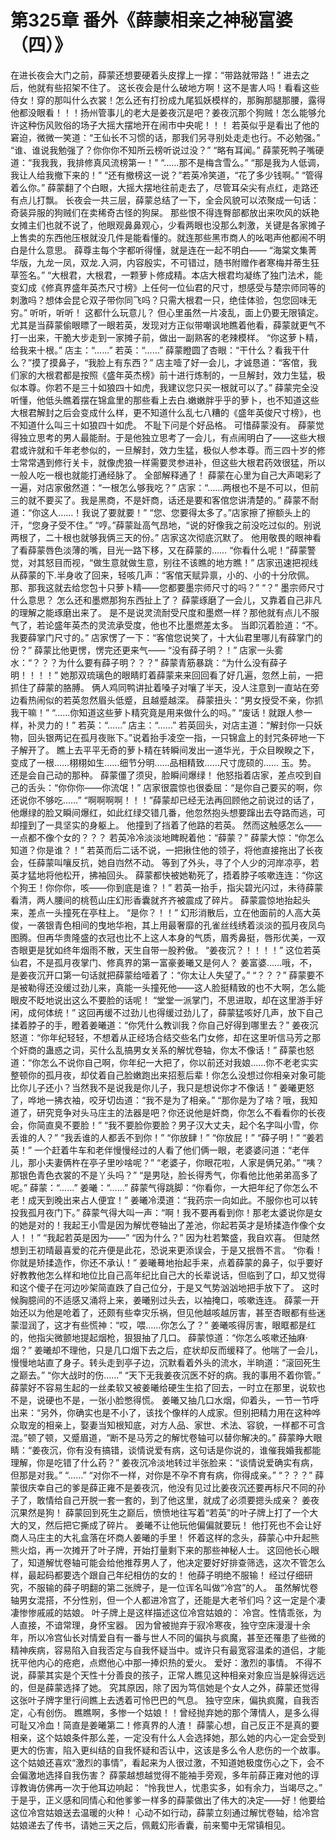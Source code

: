 # 第325章 番外《薛蒙相亲之神秘富婆（四）》
在进长夜会大门之前，薛蒙还想要硬着头皮撑上一撑：“带路就带路！”
进去之后，他就有些招架不住了。
这长夜会是什么破地方啊！这不是害人吗！看看这些侍女！穿的那叫什么衣裳！怎么还有打扮成九尾狐妖模样的，那胸那腿那腰，露得他都没眼看！！！扬州管事儿的老大是姜夜沉是吧？姜夜沉那个狗贼！怎么能够允许这种伤风败俗的场子大摇大摆地开在闹市中央呢！！！
若英似乎是看出了他的窘迫，微微一笑道：“王仙长不习惯的话，那我们另寻别处走走也行。不必勉强。”
“谁、谁说我勉强了？你你你不知所云榜听说过没？”
“略有耳闻。”
薛蒙死鸭子嘴硬道：“我我我，我排修真风流榜第一！”
“……那不是梅含雪么。”
“那是我为人低调，我让人给我撤下来的！”
“还有撤榜这一说？”若英冷笑道，“花了多少钱啊。”
“管得着么你。”
薛蒙翻了个白眼，大摇大摆地往前走去了，尽管耳朵尖有点红，走路还有点儿打飘。
长夜会一共三层，薛蒙总结了一下，全会风貌可以浓聚成一句话：奇装异服的狗贼们在卖稀奇古怪的狗屎。
那些恨不得连臀部都放出来吹风的妖艳女摊主们也就不说了，他眼观鼻鼻观心，少看两眼也没那么刺激，关键是各家摊子上售卖的东西他压根就没几件是能看懂的。就连那些黑市商人的吆喝声他都闹不明白是什么意思。
薛尊主每个字都听得懂，就是连在一起不明白——
“海棠文集菁华版，九龙一凤，双龙.入洞，内容殷实，不可错过，随书附赠作者寒梅并蒂生狂草签名。”
“大根君，大根君，一颗萝卜修成精。本店大根君均凝练了独门法术，能变幻成《修真界盛年英杰尺寸榜》上任何一位仙君的尺寸，想感受与楚宗师同等的刺激吗？想体会昆仑双子带你同飞吗？只需大根君一只，绝佳体验，包您回味无穷。”
听听，听听！
这都什么玩意儿？
但心里虽然一片凌乱，面上仍要无限镇定。尤其是当薛蒙偷眼瞟了一眼若英，发现对方正似带嘲讽地瞧着他看，薛蒙就更气不打一出来，干脆大步走到一家摊子前，做出一副熟客的老辣模样。
“你这萝卜精，给我来十根。”
店主：“……”
若英：“……”
薛蒙瞪圆了杏眼：“干什么？看我干什么？”摸了摸鼻子，“我脸上有东西？”
店主噎了好一会儿，才诚恳道：“客倌，我们家的大根君都是按照《盛年英杰榜》前十进行炼制的，一旦解封，效力生猛，极似本尊。你若不是三十如狼四十如虎，我建议您只买一根就可以了。”
薛蒙完全没听懂，他低头瞧着摆在锦盒里的那些看上去白.嫩嫩胖乎乎的萝卜，也不知道这些大根君解封之后会变成什么样，更不知道什么乱七八糟的《盛年英俊尺寸榜》，也不知道什么叫三十如狼四十如虎。
不耻下问是个好品格。
可惜薛蒙没有。
薛蒙觉得独立思考的男人最能耐。于是他独立思考了一会儿，有点闹明白了——这些大根君或许就和千年老参似的，一旦解封，效力生猛，极似人参本尊。而三四十岁的修士常常遇到修行关卡，就像虎狼一样需要灵参进补，但这些大根君药效很猛，所以一般人吃一根也就能打通经脉了。
全部解释通了！
薛蒙在心里为自己大声喝彩了一遍，对店家傲然道：“一根怎么够我吃？”
店家：“……两根也不是不可以，但前三的就不要买了。我是黑商，不是奸商，话还是要和客倌您讲清楚的。”
薛蒙不耐道：“你这人……！我说了要就要！”
“您、您要得太多了。”店家擦了擦额头上的汗，“您身子受不住。”
“哼。”薛蒙趾高气昂地，“说的好像我之前没吃过似的。别说两根了，二十根也就够我俩三天的份。”
店家这次彻底沉默了。
他用敬畏的眼神看了看薛蒙唇色淡薄的嘴，目光一路下移，又在薛蒙的……
“你看什么呢！”薛蒙警觉，对其怒目而视，“做生意就做生意，别往不该瞧的地方瞧！”
店家迅速把视线从薛蒙的下.半身收了回来，轻咳几声：“客倌天赋异禀，小的、小的十分欣佩。那、那我这就去给您包十只萝卜精——您都要墨宗师尺寸的吗？”
“？”
墨宗师尺寸什么意思？
怎么还和墨燃那狗东西扯上了？
薛蒙琢磨了一会儿，又靠着自己非凡的理解之能琢磨出来了。
是不是说灵流耐受尺度和墨燃一样？那他就有点儿不服气了，若论盛年英杰的灵流承受度，他也不比墨燃差太多。
当即沉着脸道：“不。我要薛掌门尺寸的。”
店家愣了一下：“客倌您说笑了，十大仙君里哪儿有薛掌门的份？”
薛蒙比他更愣，愣完还更来气——
“没有薛子明？！”
店家一头雾水：“？？？为什么要有薛子明？？？”
薛蒙青筋暴跳：“为什么没有薛子明！！！！”
她那双琉璃色的眼睛盯着薛蒙来来回回看了好几遍，忽然上前，一把抓住了薛蒙的胳膊。
俩人鸡同鸭讲扯着嗓子对嚷了半天，没人注意到一直站在旁边看热闹似的若英忽然眉头低蹙，且越蹙越深。
薛蒙扭头：“男女授受不亲，你抓我干嘛！”
“……你知道这些萝卜精究竟是用来做什么的吗。”
“废话！就跟人参一样，补灵力的！”
若英：“……”
店主：“……”
若英回头，对店主道：“解封你一只妖物，回头银两记在孤月夜账下。”说着抬手凌空一指，一只锦盒上的封咒条砰地一下子解开了。
瞧上去平平无奇的萝卜精在转瞬间发出一道华光，于众目睽睽之下，变成了一根……栩栩如生……细节分明……品相精致……尺寸庞硕的……
玉。势。
还是会自己动的那种。
薛蒙僵了须臾，脸瞬间爆绿！
他怒指着店家，差点咬到自己的舌头：“你你你——你流氓！”
店家很震惊也很委屈：“是你自己要买的啊，你还说你不够吃……”
“啊啊啊啊！！！”薛蒙却已经无法再回顾他之前说过的话了，他爆绿的脸又瞬间爆红，如此红绿交错几番，他忽然抱头想要蹿出去夺路而逃，可却撞到了一具坚实的身躯上。
他撞到了挡着了他路的若英。
然而这触感怎么——一点都不像个女的？？？
若英冷冷淡淡地睥睨着他：“薛蒙？”
薛蒙大惊：“你怎么知道？你是谁？！”
若英而后二话不说，一把揪住他的领子，将他直接拖出了长夜会，任薛蒙叫嚷反抗，她自岿然不动。
等到了外头，寻了个人少的河岸凉亭，若英才猛地将他松开，拂袖回头。
薛蒙都快被她勒死了，捂着脖子咳嗽连连：“你这个狗王！你你你，咳——你到底是谁？！”
若英一抬手，指尖碧光闪过，未待薛蒙看清，两人腰间的桃苞山庄幻形香囊就齐齐被震成了碎片。
薛蒙震惊地抬起头来，差点一头撞死在亭柱上。
“是你？！！”
幻形消散后，立在他面前的人高大英俊，一袭银青色相间的曳地华袍，其上用最奢靡的孔雀丝线绣着淡淡的孤月夜凤鸟图腾。但再华贵隆盛的衣冠也比不上这人本身的气质，眉秀鼻挺，唇形优美，一双杏眼更是犹如终年烟雨不散，天生自带一股矜傲。
“姜夜沉？！！！！”
这位若英仙君，不是孤月夜掌门、修真界的第一富豪姜曦又是何人？
姜富婆……哦，不，是姜夜沉开口第一句话就把薛蒙给噎着了：“你太让人失望了。”
“？？？”
薛蒙要不是被勒得还没缓过劲儿来，真能一头撞死他——这人脸挺精致的也不大啊，怎么能眼皮不眨地说出这么不要脸的话呢！
“堂堂一派掌门，不思进取，却在这里游手好闲，成何体统！”
这回再缓不过劲儿也得缓过劲儿了，薛蒙猛咳好几声，放下自己揉着脖子的手，瞪着姜曦道：“你凭什么教训我？你自己好得到哪里去？”
姜夜沉怒道：“你年纪轻轻，不想着从正经场合结交些名门女修，却在这里听信马芳之那个奸商的蛊惑之词，买什么乱搞男女关系的解忧卷轴，你太不像话！”
薛蒙也怒道：“你怎么不说你自己啊，你年纪一大把了，你以前还对我娘……你不老老实实整顿你的孤月夜，却仗着自己脸嫩跑出来招惹后辈！你怎么没想过你相亲对象可能比你儿子还小？当然我不是说我是你儿子，我只是想说你才不像话！”
姜曦更怒了，哗地一拂衣袖，咬牙切齿道：“我不是为了相亲。”
“那你是为了啥？哦，我知道了，研究竞争对头马庄主的法器是吧？你还说他是奸商，你怎么不看看你的长夜会，你简直臭不要脸！”
“我不要脸你要脸？男子汉大丈夫，起个名字叫小雪，你丢谁的人？”
“我丢谁的人都丢不到你！”
“你放肆！”
“你放屁！”
“薛子明！”
“姜若英！”
一个赶着牛车和老伴慢慢经过的人看了他们俩一眼，老婆婆问道：“老伴儿，那小夫妻俩杵在亭子里吵啥呢？”
“老婆子，你眼花啦，人家是俩兄弟。”
“咦？那银色青色衣裳的不是丫头吗？”
“是男哒，脸长得秀气，你看他比他弟弟高多了呢。”
薛蒙：“……”
姜曦：“……”
薛蒙气得跳脚：“你看你，一大把年纪了你怎么不老！成天到晚出来占人便宜！”
姜曦冷漠道：“我药宗一向如此。不服你也可以转投我孤月夜门下。”
薛蒙气得大叫一声：“啊！我不要再看到你！那老太婆说你是女的她是对的！我起王小雪是因为解忧卷轴出了差池，你起若英才是矫揉造作像个女人！！”
“我起若英是因为——”
“因为什么？”
因为杜若繁盛，我自欢喜。
但陡然想到王初晴最喜爱的花卉便是此花，恐说来更添误会，于是又抿唇不言。
“你看！你就是矫揉造作，你还不承认！”
姜曦蓦地抬起手来，点着薛蒙的鼻子，似乎要好好教教他怎么样和地位比自己高年纪比自己大的长辈说话，但临到了口，却又觉得和这个傻子在河边吵架简直跌了自己位分，于是又气势汹汹地把手放下了。
这时候胸臆间的不适感又涌将上来，姜曦别过头去，以袖掩口，咳嗽连连。
薛蒙一开始还以为他是呛着了，还颇有些幸灾乐祸，但见他越咳越厉害，甚至杏眼都有些迷蒙湿润了，这才有些慌神：“哎，喂……你怎么了？”
姜曦咳得厉害，眼眶都是红的，他指尖微颤地提起烟枪，狠狠抽了几口。
薛蒙惊道：“你怎么咳嗽还抽麻·烟？”
姜曦却不理他，只是几口烟下去之后，症状却反而缓释了。他喘了一会儿，慢慢地站直了身子。转头走到亭子边，沉默看着外头的流水，半晌道：“滚回死生之巅去。”
“你大战时的伤……”
“天下无我姜夜沉医不好的病。我的事用不着你管。”
薛蒙好不容易生起的一丝柔软又被姜曦给硬生生掐了回去，一时立在那里，说软也不是，说硬也不是，一张小脸憋得慌。
姜曦又抽几口水烟，仰着头，一节一节呼出来：“另外，你确实也是不小了，该找个像样的人成家。但别把精力用在这种哗众取宠的相亲上，娶妻当知根知底，对方人品、家世、术法、容貌，一样都不可含混。”顿了顿，又蹙眉道，“断不是马芳之的解忧卷轴可以替你解决的。”
薛蒙睁大眼睛：“姜夜沉，你有没有搞错，谈情说爱有病，这句话是你说的，谁催我婚我都能理解，你是吃错了什么药？”
姜夜沉冷淡地转过半张脸来：“谈情说爱确实有病，但那是对我。”
“……”
“对你不一样，对你是不孕不育有病，你得成亲。”
“？？？”
薛蒙很庆幸自己的爹是薛正雍不是姜夜沉，他没有见过比姜夜沉还要再标尺不同的孙子了，敢情给自己开脱一套一套的，到了他这里，就成了必须要摁头成亲？
姜夜沉果然是狗！
薛蒙回到死生之巅后，愤愤地往写着“若英”的叶子牌上打了一个大大的叉，然后把它撕成了碎片。
姜曦不让他玩他偏偏就要玩！
他打死也不会让好商人马庄主的大礼盒落在坏商人姜曦的手里！
怀着这样的念头，薛蒙心中升起熊熊火焰，再一次摊开了叶子牌，开始打量剩下来的那些神秘人士。
这回他长心眼了，知道解忧卷轴可能会给他推荐男人了，他决定要好好排查筛选，这次不管怎么样，最起码都要选个跟自己年纪相仿的女的！
他薛子明绝不服输！
经过仔细研究，不服输的薛子明翻的第二张牌子，是一位诨名叫做“冷宫”的人。
虽然解忧卷轴男女混搭，不分性别，但一个人都进冷宫了，还能是大老爷们吗？这一定是个凄凄惨惨戚戚的姑娘。
叶子牌上是这样描述这位冷宫姑娘的：
冷宫。性情乖张，为人直接，不谙常理，身怀宝器。
因为曾被抛弃于寂冷寒夜，独守空床漫漫十余年，所以冷宫仙长对情爱自有一番与世人不同的偏执与疯魔，甚至还罹患了些微的精神疾病，容易陷入自我否定与自我怀疑当中。或许只有最宽容温柔的道侣，才能抚平他内心的疮疤，点燃他心中那一捧炽热的爱火。
爱好：激烈的事情。
不得不说，薛蒙其实是个天性十分善良的孩子，正常人瞧见这种相亲对象应当是躲得远远的，但是薛蒙选择了她。
究其原因，除了因为笃信她是个女人之外，薛蒙还觉得这张叶子牌字里行间瞧上去透着可怜巴巴的气息。
独守空床，偏执疯魔，自我否定，心有创伤。
瞧瞧啊，多惨一个姑娘！！曾经抛弃她的那个薄情人，是多么得可耻又冷血！简直是姜曦第二！修真界的人渣！
薛蒙心想，自己反正不是真的要相亲，这个姑娘条件那么差，一定没有什么人会选择她，那么她的内心一定会受到更大的伤害，陷入更纠结的自我怀疑和否认中，这该是多么令人悲伤的一个故事。
这个姑娘还喜欢“激烈的事情”，看起来为人很过激，不知道她极度伤心之下，会不会偏激地选择自我伤害？
薛蒙越想越觉得不能袖手旁观，多年前薛正雍对他的谆谆教诲仿佛再一次于他耳边响起：
“怜我世人，忧患实多，如有余力，当竭尽之。”
于是乎，正义感和同情心和他爹爹一样多的薛蒙做出了伟大的决定——好！他要给这位冷宫姑娘送去温暖的火种！
心动不如行动，薛蒙立刻通过解忧卷轴，给冷宫姑娘递去了传书，请她三天之后，佩戴幻形香囊，前来蜀中无常镇相见。

